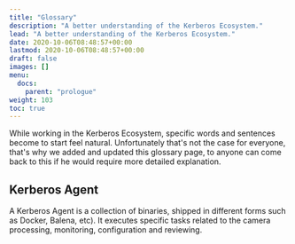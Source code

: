 ```yaml
---
title: "Glossary"
description: "A better understanding of the Kerberos Ecosystem."
lead: "A better understanding of the Kerberos Ecosystem."
date: 2020-10-06T08:48:57+00:00
lastmod: 2020-10-06T08:48:57+00:00
draft: false
images: []
menu:
  docs:
    parent: "prologue"
weight: 103
toc: true
---
```


While working in the Kerberos Ecosystem, specific words and sentences become to start feel natural. Unfortunately that's not the case for everyone, that's why we added and updated this glossary page, to anyone can come back to this if he would require more detailed explanation.

## Kerberos Agent

A Kerberos Agent is a collection of binaries, shipped in different forms such as Docker, Balena, etc). It executes specific tasks related to the camera processing, monitoring, configuration and reviewing.
